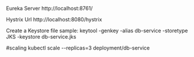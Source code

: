Eureka Server
http://localhost:8761/

Hystrix Url
http://localhost:8080/hystrix

Create a Keystore file sample:
keytool -genkey -alias db-service -storetype JKS -keystore db-service.jks

#scaling
kubectl scale --replicas=3 deployment/db-service